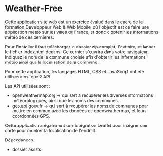 # Weather-Free


Cette application site web est un exercice évalué dans le cadre de la formation Developpeur Web & Web Mobile,
où l'objectif est de faire une application météo sur les villes de France, et donc d'obtenir les informations météo de ces dernières.

Pour l'installer il faut télécharger le dossier zip complet, l'extraire, et lancer le fichier index.html dedans.
Ce dernier s'ouvrira dans votre navigateur. Indiquez le nom de la commune choisie afin d'obtenir les informations météo ainsi que la localisation de la commune.

Pour cette application, les langages HTML, CSS et JavaScript ont été utilisés ainsi que 2 API.

Les API utilisées sont :
- openweathermap.org -> qui sert à récupérer les diverses informations météorologiques, ainsi que les noms des communes.
- geo.api.gouv.fr -> qui sert à récupérer les noms de communes pour mettre en commun avec les données de openweathermap, et leurs coordonnées GPS.

Cette application a également une intégration Leaflet pour intégrer une carte pour montrer la localisation de l'endroit.

Dépendances :
- dossier assets